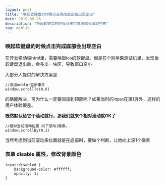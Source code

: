 ```yaml
---
layout: post
title: "唤起软键盘的时候点击完成底部会出现空白"
date: 2019-09-26
description: "唤起软键盘的时候点击完成底部会出现空白"
tag: moblie
---   
```


### 唤起软键盘的时候点击完成底部会出现空白

在开发移动端html里，需要唤起ios的软键盘。但是在个别苹果测试机里，发现当软键盘退出后，会多出一块区，导致窗口变小

大部分人提供的解决方案是

    //添加onblur监听事件
    window.scrollTo(0,0)

的确能解决，可为什么一定要回滚到顶部呢？如果当时的input在第1屏外，这样的用户体验很差。

**既然默认给它个滚动就行，那我们就来个相对滚动就OK了**

    //相对当前滚动位置 向下滚动1像素。 
    window.scrollBy(0,1)

当然考虑到当前滚动条位置就是在底部时，要做个判断，让他向上滚1个像素

### 表单 disable 属性，修改背景颜色

    input:disabled {
        background-color: #ffffff;
        opacity: 1;
    }